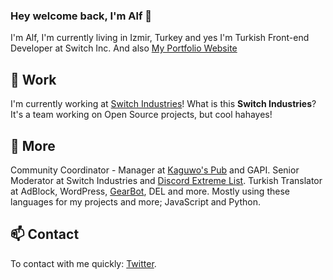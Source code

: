 ### Hey welcome back, I'm Alf 👋

I'm Alf, I'm currently living in Izmir, Turkey and yes I'm Turkish Front-end Developer at Switch Inc. And also [My Portfolio Website](https://alfreddo.ga)

## 🔧 Work

I'm currently working at [Switch Industries](https://kaguwo.com)! What is this **Switch Industries**? It's a team working on Open Source projects, but cool hahayes!

## 🔭 More

Community Coordinator - Manager at [Kaguwo's Pub](https://kaguwo.com/discord) and GAPI. Senior Moderator at Switch Industries and [Discord Extreme List](https://discordextremelist.xyz). Turkish Translator at AdBlock, WordPress, [GearBot](https://gearbot.rocks), DEL and more. Mostly using these languages for my projects and more; JavaScript and Python.

## 📫 Contact

To contact with me quickly: [Twitter](https://twitter.com/alfredsaveron).
